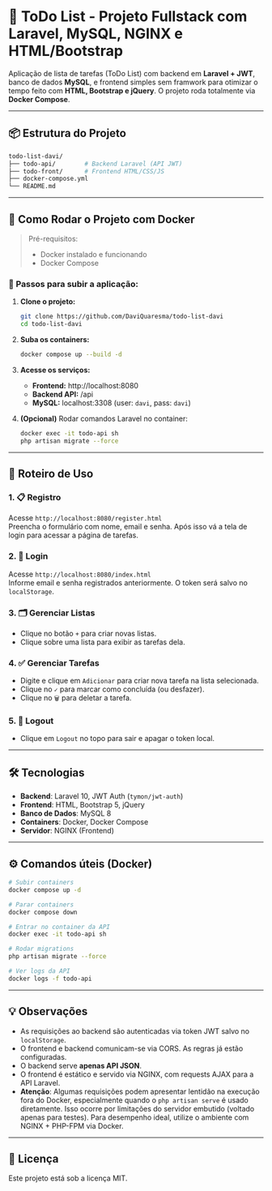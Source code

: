 # 📝 ToDo List - Projeto Fullstack com Laravel, MySQL, NGINX e HTML/Bootstrap

Aplicação de lista de tarefas (ToDo List) com backend em **Laravel + JWT**, banco de dados **MySQL**, e frontend simples sem framwork para otimizar o tempo feito com **HTML, Bootstrap e jQuery**. O projeto roda totalmente via **Docker Compose**.

---

## 📦 Estrutura do Projeto

```bash
todo-list-davi/
├── todo-api/        # Backend Laravel (API JWT)
├── todo-front/      # Frontend HTML/CSS/JS
├── docker-compose.yml
└── README.md
```

---

## 🚀 Como Rodar o Projeto com Docker

> Pré-requisitos:
> - Docker instalado e funcionando
> - Docker Compose

### 🔧 Passos para subir a aplicação:

1. **Clone o projeto:**
   ```bash
   git clone https://github.com/DaviQuaresma/todo-list-davi
   cd todo-list-davi
   ```

2. **Suba os containers:**
   ```bash
   docker compose up --build -d
   ```

3. **Acesse os serviços:**
   - **Frontend:** http://localhost:8080
   - **Backend API:** /api
   - **MySQL:** localhost:3308 (user: `davi`, pass: `davi`)

4. **(Opcional)** Rodar comandos Laravel no container:
   ```bash
   docker exec -it todo-api sh
   php artisan migrate --force
   ```

---

## 🧭 Roteiro de Uso

### 1. 📋 Registro

Acesse `http://localhost:8080/register.html`  
Preencha o formulário com nome, email e senha. Após isso vá a tela de login para acessar a página de tarefas.

### 2. 🔐 Login

Acesse `http://localhost:8080/index.html`  
Informe email e senha registrados anteriormente. O token será salvo no `localStorage`.

### 3. 🗂️ Gerenciar Listas

- Clique no botão `+` para criar novas listas.
- Clique sobre uma lista para exibir as tarefas dela.

### 4. ✅ Gerenciar Tarefas

- Digite e clique em `Adicionar` para criar nova tarefa na lista selecionada.
- Clique no `✓` para marcar como concluída (ou desfazer).
- Clique no `🗑️` para deletar a tarefa.

### 5. 🚪 Logout

- Clique em `Logout` no topo para sair e apagar o token local.

---

## 🛠️ Tecnologias

- **Backend**: Laravel 10, JWT Auth (`tymon/jwt-auth`)
- **Frontend**: HTML, Bootstrap 5, jQuery
- **Banco de Dados**: MySQL 8
- **Containers**: Docker, Docker Compose
- **Servidor**: NGINX (Frontend)

---

## ⚙️ Comandos úteis (Docker)

```bash
# Subir containers
docker compose up -d

# Parar containers
docker compose down

# Entrar no container da API
docker exec -it todo-api sh

# Rodar migrations
php artisan migrate --force

# Ver logs da API
docker logs -f todo-api
```

---

## 💡 Observações

- As requisições ao backend são autenticadas via token JWT salvo no `localStorage`.
- O frontend e backend comunicam-se via CORS. As regras já estão configuradas.
- O backend serve **apenas API JSON**.
- O frontend é estático e servido via NGINX, com requests AJAX para a API Laravel.
- **Atenção**: Algumas requisições podem apresentar lentidão na execução fora do Docker, especialmente quando o `php artisan serve` é usado diretamente. Isso ocorre por limitações do servidor embutido (voltado apenas para testes). Para desempenho ideal, utilize o ambiente com NGINX + PHP-FPM via Docker.

---

## 📄 Licença

Este projeto está sob a licença MIT.